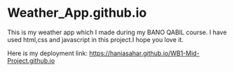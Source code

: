 # Weather_App.github.io

This is my weather app which I made during my BANO QABIL course.
I have used html,css and javascript in this project.I hope you love it.

Here is my deployment link:
https://haniasahar.github.io/WB1-Mid-Project.github.io
